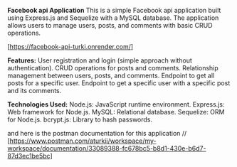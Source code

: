 **Facebook api Application**
This is a simple Facebook api application built using Express.js and Sequelize with a MySQL database. The application allows users to manage users, posts, and comments with basic CRUD operations.

[https://facebook-api-turki.onrender.com/]

**Features:**
    User registration and login (simple approach without authentication).
    CRUD operations for posts and comments.
    Relationship management between users, posts, and comments.
    Endpoint to get all posts for a specific user.
    Endpoint to get a specific user with a specific post and its comments.

**Technologies Used:**
    Node.js: JavaScript runtime environment.
    Express.js: Web framework for Node.js.
    MySQL: Relational database.
    Sequelize: ORM for Node.js.
    bcrypt.js: Library to hash passwords.

and here is the postman documentation for this application //   [https://www.postman.com/aturkii/workspace/my-workspace/documentation/33089388-fc678bc5-b8d1-430e-b6d7-87d3ec1be5bc]
